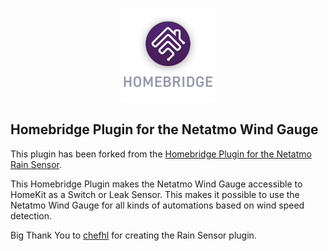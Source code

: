 <p align="center">
<img src="https://github.com/homebridge/branding/raw/master/logos/homebridge-wordmark-logo-vertical.png" width="150">
</p>

## Homebridge Plugin for the Netatmo Wind Gauge

This plugin has been forked from the [Homebridge Plugin for the Netatmo Rain Sensor](https://github.com/chefhl/homebridge-plugin-netatmo-rain-sensor).

This Homebridge Plugin makes the Netatmo Wind Gauge accessible to HomeKit as a Switch or Leak Sensor.
This makes it possible to use the Netatmo Wind Gauge for all kinds of automations based on wind speed detection. 

Big Thank You to [chefhl](https://github.com/chefhl) for creating the Rain Sensor plugin.
